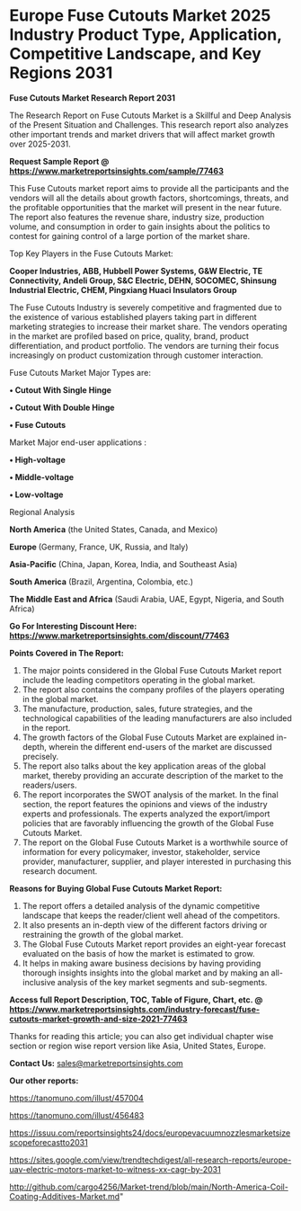 # Europe Fuse Cutouts Market 2025 Industry Product Type, Application, Competitive Landscape, and Key Regions 2031

<strong>Fuse Cutouts Market Research Report 2031</strong>

The Research Report on Fuse Cutouts Market is a Skillful and Deep Analysis of the Present Situation and Challenges. This research report also analyzes other important trends and market drivers that will affect market growth over 2025-2031.

<strong>Request Sample Report @ <a href=https://www.marketreportsinsights.com/sample/77463>https://www.marketreportsinsights.com/sample/77463</a></strong>

This Fuse Cutouts market report aims to provide all the participants and the vendors will all the details about growth factors, shortcomings, threats, and the profitable opportunities that the market will present in the near future. The report also features the revenue share, industry size, production volume, and consumption in order to gain insights about the politics to contest for gaining control of a large portion of the market share.

Top Key Players in the Fuse Cutouts Market:

<strong>Cooper Industries, ABB, Hubbell Power Systems, G&W Electric, TE Connectivity, Andeli Group, S&C Electric, DEHN, SOCOMEC, Shinsung Industrial Electric, CHEM, Pingxiang Huaci Insulators Group</strong>

The Fuse Cutouts Industry is severely competitive and fragmented due to the existence of various established players taking part in different marketing strategies to increase their market share. The vendors operating in the market are profiled based on price, quality, brand, product differentiation, and product portfolio. The vendors are turning their focus increasingly on product customization through customer interaction.

Fuse Cutouts Market Major Types are:

<strong>• Cutout With Single Hinge

• Cutout With Double Hinge

• Fuse Cutouts</strong>

Market Major end-user applications :

<strong>• High-voltage

• Middle-voltage

• Low-voltage</strong>

Regional Analysis

</u><strong><b>North America</b></strong> (the United States, Canada, and Mexico)

<strong><b>Europe </b></strong>(Germany, France, UK, Russia, and Italy)

<strong><b>Asia-Pacific</b></strong> (China, Japan, Korea, India, and Southeast Asia)

<strong><b>South America</b></strong> (Brazil, Argentina, Colombia, etc.)

<strong><b>The Middle East and Africa</b></strong> (Saudi Arabia, UAE, Egypt, Nigeria, and South Africa)

<strong>Go For Interesting Discount Here: <a href=https://www.marketreportsinsights.com/discount/77463>https://www.marketreportsinsights.com/discount/77463</a></strong>

<strong>Points Covered in The Report:</strong>
<ol>
  <li>The major points considered in the Global Fuse Cutouts Market report include the leading competitors operating in the global market.</li>
  <li>The report also contains the company profiles of the players operating in the global market.</li>
  <li>The manufacture, production, sales, future strategies, and the technological capabilities of the leading manufacturers are also included in the report.</li>
  <li>The growth factors of the Global Fuse Cutouts Market are explained in-depth, wherein the different end-users of the market are discussed precisely.</li>
  <li>The report also talks about the key application areas of the global market, thereby providing an accurate description of the market to the readers/users.</li>
  <li>The report incorporates the SWOT analysis of the market. In the final section, the report features the opinions and views of the industry experts and professionals. The experts analyzed the export/import policies that are favorably influencing the growth of the Global Fuse Cutouts Market.</li>
  <li>The report on the Global Fuse Cutouts Market is a worthwhile source of information for every policymaker, investor, stakeholder, service provider, manufacturer, supplier, and player interested in purchasing this research document.</li>
</ol>
<strong>Reasons for Buying Global Fuse Cutouts Market Report:</strong>

<ol>
  <li>The report offers a detailed analysis of the dynamic competitive landscape that keeps the reader/client well ahead of the competitors.</li>
  <li>It also presents an in-depth view of the different factors driving or restraining the growth of the global market.</li>
  <li>The Global Fuse Cutouts Market report provides an eight-year forecast evaluated on the basis of how the market is estimated to grow.</li>
  <li>It helps in making aware business decisions by having providing thorough insights insights into the global market and by making an all-inclusive analysis of the key market segments and sub-segments.</li>
</ol>
<strong>Access full Report Description, TOC, Table of Figure, Chart, etc. @ <a href=https://www.marketreportsinsights.com/industry-forecast/fuse-cutouts-market-growth-and-size-2021-77463>https://www.marketreportsinsights.com/industry-forecast/fuse-cutouts-market-growth-and-size-2021-77463</a></strong>


Thanks for reading this article; you can also get individual chapter wise section or region wise report version like Asia, United States, Europe.

<strong>Contact Us:</strong>
sales@marketreportsinsights.com

<strong>Our other reports:</strong>

<a href=https://tanomuno.com/illust/457004>https://tanomuno.com/illust/457004</a>

<a href=https://tanomuno.com/illust/456483>https://tanomuno.com/illust/456483</a>

<a href=https://issuu.com/reportsinsights24/docs/europevacuumnozzlesmarketsizescopeforecastto2031>https://issuu.com/reportsinsights24/docs/europevacuumnozzlesmarketsizescopeforecastto2031</a>

<a href=https://sites.google.com/view/trendtechdigest/all-research-reports/europe-uav-electric-motors-market-to-witness-xx-cagr-by-2031>https://sites.google.com/view/trendtechdigest/all-research-reports/europe-uav-electric-motors-market-to-witness-xx-cagr-by-2031</a>

<a href=http://github.com/cargo4256/Market-trend/blob/main/North-America-Coil-Coating-Additives-Market.md>http://github.com/cargo4256/Market-trend/blob/main/North-America-Coil-Coating-Additives-Market.md</a>"
